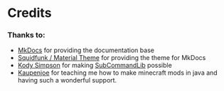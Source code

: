 # Credits

### Thanks to:
- [MkDocs](https://www.mkdocs.org) for providing the documentation base
- [Squidfunk / Material Theme](https://squidfunk.github.io/mkdocs-material/) for providing the theme for MkDocs
- [Kody Simpson](https://youtube.com/@KodySimpson) for making [SubCommandLib](plugins/subcommandlib/index.md) possible
- [Kaupenjoe](https://youtube.com/@moddingbykaupenjoe) for teaching me how to make minecraft mods in java and having such a wonderful support.